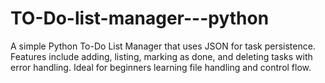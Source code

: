 # TO-Do-list-manager---python
A simple Python To-Do List Manager that uses JSON for task persistence. Features include adding, listing, marking as done, and deleting tasks with error handling. Ideal for beginners learning file handling and control flow.
